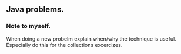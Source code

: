 
## Java problems.
### Note to myself.
When doing a new probelm explain when/why the technique is useful. Especially do this for the collections excercizes.
